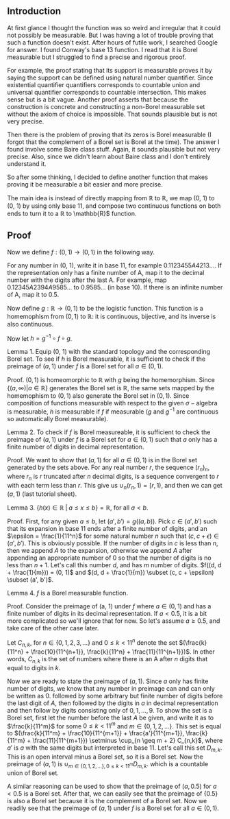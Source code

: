 ## Introduction

At first glance I thought the function was so weird and irregular that it could not possibly be measurable. But I was having a lot of trouble proving that such a function doesn't exist. After hours of futile work, I searched Google for answer. I found Conway's base 13 function. I read that it is Borel measurable but I struggled to find a precise and rigorous proof. 

For example, the proof stating that its support is measurable proves it by saying the support can be defined using natural number quantifier. Since existential quantifier quantifiers corresponds to countable union and universal quantifier corresponds to countable intersection. This makes sense but is a bit vague. Another proof asserts that because the construction is concrete and constructing a non-Borel measurable set without the axiom of choice is impossible. That sounds plausible but is not very precise.

Then there is the problem of proving that its zeros is Borel measurable (I forgot that the complement of a Borel set is Borel at the time). The answer I found involve some Baire class stuff. Again, it sounds plausible but not very precise. Also, since we didn't learn about Baire class and I don't entirely understand it.

So after some thinking, I decided to define another function that makes proving it be measurable a bit easier and more precise.

The main idea is instead of directly mapping from $\mathbb{R}$ to $\mathbb{R}$, we map (0, 1) to (0, 1) by using only base 11, and compose two continuous functions on both ends to turn it to a $\mathbb{R}$ to \mathbb{R}$ function.

## Proof

Now we define $f: (0, 1) \rightarrow (0, 1)$ in the following way. 

For any number in (0, 1), write it in base 11, for example $0.1123455A4213...$. If the representation only has a finite number of A, map it to the decimal number with the digits after the last A. For example, map $0.12345A2394A9585...$ to $0.9585...$ (in base 10). If there is an infinite number of A, map it to $0.5$.

Now define $g: \mathbb{R} \rightarrow (0, 1)$ to be the logistic function. This function is a homemophism from $(0, 1)$ to $\mathbb{R}$: it is continuous, bijective, and its inverse is also continuous. 

Now let $h = g^{-1} \circ f \circ g$.

Lemma 1. Equip (0, 1) with the standard topology and the corresponding Borel set. To see if $h$ is Borel measurable, it is sufficient to check if the preimage of $(a, 1)$ under $f$ is a Borel set for all $a \in (0, 1)$. 

Proof. $(0, 1)$ is homeomorphic to $\mathbb{R}$ with $g$ being the homemorphism. Since $\{(a, \infty) | a \in \mathbb{R}\}$ generates the Borel set is $\mathbb{R}$, the same sets mapped by the homemophism to $(0, 1)$ also generate the Borel set in $(0, 1)$. Since composition of functions measurable with respect to the given $\sigma-\text{algebra}$ is measurable, $h$ is measurable if $f$ if measurable ($g$ and $g^{-1}$ are continuous so automatically Borel measurable).

Lemma 2. To check if $f$ is Borel measureable, it is sufficient to check the preimage of $(a, 1)$ under $f$ is a Borel set for $a \in (0, 1)$ such that $a$ only has a finite number of digits in decimal representation.

Proof. We want to show that $(a, 1)$ for all $a \in (0, 1)$ is in the Borel set generated by the sets above. For any real number $r$, the sequence $(r_n)_n$, where $r_n$ is $r$ truncated after $n$ decimal digits, is a sequence convergent to $r$ with each term less than $r$. This give us $\cup_{n} (r_n, 1) = [r, 1)$, and then we can get $(a, 1)$ (last tutorial sheet). 

Lemma 3. $\{h(x) \in \mathbb{R}\; |\;  a \leq x \leq b\} = \mathbb{R}$, for all $a \lt b$. 

Proof. First, for any given $a \le b$, let $(a', b') = g((a, b))$. Pick $c \in (a', b')$ such that its expansion in base 11 ends after a finite number of digits, and an $\epsilon = \frac{1}{11^n}$ for some natural number $n$ such that $(c, c + \epsilon) \in (a', b')$. This is obviously possible. If the number of digits in $c$ is less than $n$, then we append $A$ to the expansion, otherwise we append $A$ after appending an appropriate number of $0$ so that the number of digits is no less than $n+1$. Let's call this number $d$, and has $m$ number of digits. $f((d, d + \frac{1}{m})) = (0, 1)$ and $(d, d + \frac{1}{m}) \subset (c, c + \epsilon) \subset (a', b')$.

Lemma 4. $f$ is a Borel measurable function.

Proof. Consider the preimage of (a, 1) under $f$ where $a \in (0, 1)$ and has a finite number of digits in its decimal representation. If $a \lt 0.5$, it is a bit more complicated so we'll ignore that for now. So let's assume $a \geq 0.5$, and take care of the other case later.

Let $C_{n,k}$, for $n \in \{0, 1, 2, 3, ...\}$ and $0 \leq k \lt 11^{n}$ denote the set $(\frac{k}{11^n} + \frac{10}{11^{n+1}}, \frac{k}{11^n} + \frac{11}{11^{n+1}})$. In other words, $C_{n,k}$ is the set of numbers where there is an A after $n$ digits that equal to digits in $k$.

Now we are ready to state the preimage of $(a, 1)$. Since $a$ only has finite number of digits, we know that any number in preimage can and can only be written as 0. followed by some arbitrary but finite number of digits before the last digit of $A$, then followed by the digits in $a$ in decimal representation and then follow by digits consisting only of ${0, 1, ..., 9}$. To show the set is a Borel set, first let the number before the last $A$ be given, and write it as to $\frac{k}{11^m}$ for some $0 \leq k \lt 11^m$ and $m \in \{0, 1, 2, ...\}$. This set is equal to $(\frac{k}{11^m} + \frac{10}{11^{m+1}} + \frac{a'}{11^{m+1}}, \frac{k}{11^m} + \frac{11}{11^{m+1}}) \setminus \cup_{n \geq m + 2} C_{n,k}$, where $a'$ is $a$ with the same digits but interpreted in base 11. Let's call this set $D_{m,k}$. This is an open interval minus a Borel set, so it is a Borel set. Now the preimage of $(a, 1)$ is $\cup_{m \in \{0, 1, 2, ...\}, 0 \leq k \lt 11^m} D_{m, k}$. which is a countable union of Borel set. 

A similar reasoning can be used to show that the preimage of $(a, 0.5)$ for $a \lt 0.5$ is a Borel set. After that, we can easily see that the preimage of {0.5} is also a Borel set because it is the complement of a Borel set. Now we readily see that the preimage of $(a, 1)$ under $f$ is a Borel set for all $a \in (0, 1)$.
